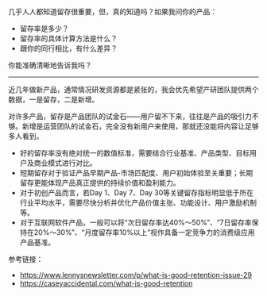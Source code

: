 几乎人人都知道留存很重要，但，真的知道吗？如果我问你的产品：

- 留存率是多少？
- 留存率的具体计算方法是什么？
- 跟你的同行相比，有什么差异？

你能准确清晰地告诉我吗？

---

近几年做新产品，通常情况研发资源都是紧张的，我会优先希望产研团队提供两个数据，一是留存，二是新增。

对许多产品，留存是产品团队的试金石——用户留不下来，往往是产品的吸引力不够。新增是运营团队的试金石，完全没有新用户来使用，那就还没能将内容让足够多人看到。

- 好的留存率没有绝对统一的数值标准，需要结合行业基准、产品类型、目标用户及商业模式进行对比。
- 短期留存对于验证产品早期产品-市场匹配度、用户初始体验至关重要；长期留存更能体现产品真正提供的持续价值和盈利能力。
- 对于初创产品而言，若Day 1、Day 7、Day 30等关键留存指标明显低于所在行业平均水平，需要尽快分析并优化产品价值主张、功能设计、用户激励机制等。
- 对于互联网软件产品，一般可以将“次日留存率达40%～50%”、“7日留存率保持在20%～30%”、“月度留存率10%以上”视作具备一定竞争力的消费级应用产品基准。

参考链接：

- https://www.lennysnewsletter.com/p/what-is-good-retention-issue-29
- https://caseyaccidental.com/what-is-good-retention
